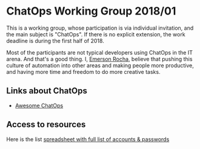 # ChatOps Working Group 2018/01
This is a working group, whose participation is via individual invitation, and
the main subject is "ChatOps". If there is no explicit extension, the work
deadline is during the first half of 2018.

Most of the participants are not typical developers using ChatOps in the IT
arena. And that's a good thing. I, [Emerson Rocha](https://github.com/fititnt),
believe that pushing this culture of automation into other areas and making
people more productive, and having more time and freedom to do more creative
tasks.

## Links about ChatOps

- [Awesome ChatOps](https://github.com/exAspArk/awesome-chatops)

## Access to resources
Here is the list [spreadsheet with full list of accounts & passwords](https://docs.google.com/spreadsheets/d/1yL6jVp_JYHHcpK-ZkAbyfC5xwml16kbxhq5WQipw2jw)
